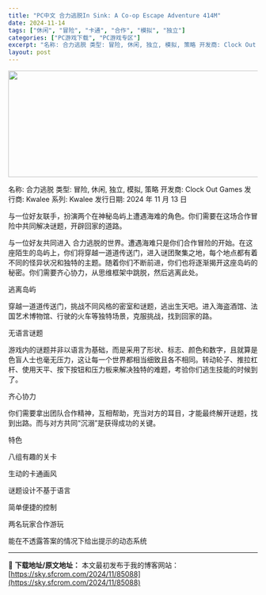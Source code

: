 ```yaml
---
title: "PC中文 合力逃脱In Sink: A Co-op Escape Adventure 414M"
date: 2024-11-14
tags: ["休闲", "冒险", "卡通", "合作", "模拟", "独立"]
categories: ["PC游戏下载", "PC游戏专区"]
excerpt: "名称: 合力逃脱 类型: 冒险, 休闲, 独立, 模拟, 策略 开发商: Clock Out Games 发行商: Kwalee 系列: Kwalee 发行日期: 2024 年 11 月 13 日 与一位好友联手，扮演两个在神秘岛屿上遭遇海难的角色。你们需要在这场合作冒险中共同解决谜题，开辟回家的道&hellip;"
layout: post
---
```


<img class="aligncenter size-full wp-image-85089" src="https://sky.sfcrom.com/wp-content/uploads/2024/11/2024111404003689.webp" alt="" width="660" height="215" />

名称: 合力逃脱
类型: 冒险, 休闲, 独立, 模拟, 策略
开发商: Clock Out Games
发行商: Kwalee
系列: Kwalee
发行日期: 2024 年 11 月 13 日

与一位好友联手，扮演两个在神秘岛屿上遭遇海难的角色。你们需要在这场合作冒险中共同解决谜题，开辟回家的道路。

与一位好友共同进入 合力逃脱的世界。遭遇海难只是你们合作冒险的开始。在这座陌生的岛屿上，你们将穿越一道道传送门，进入谜团聚集之地，每个地点都有着不同的怪异状况和独特的主题。随着你们不断前进，你们也将逐渐揭开这座岛屿的秘密。你们需要齐心协力，从思维框架中跳脱，然后逃离此处。

逃离岛屿

穿越一道道传送门，挑战不同风格的密室和谜题，逃出生天吧。进入海盗酒馆、法国艺术博物馆、行驶的火车等独特场景，克服挑战，找到回家的路。

无语言谜题

游戏内的谜题并非以语言为基础，而是采用了形状、标志、颜色和数字，且就算是色盲人士也毫无压力，这让每一个世界都相当细致且各不相同。转动轮子、推拉杠杆、使用天平、按下按钮和压力板来解决独特的难题，考验你们逃生技能的时候到了。

齐心协力

你们需要拿出团队合作精神，互相帮助，充当对方的耳目，才能最终解开谜题，找到出路。而与对方共同“沉溺”是获得成功的关键。

特色

八组有趣的关卡

生动的卡通画风

谜题设计不基于语言

简单便捷的控制

两名玩家合作游玩

能在不透露答案的情况下给出提示的动态系统

---
📖 **下载地址/原文地址：** 本文最初发布于我的博客网站：[https://sky.sfcrom.com/2024/11/85088](https://sky.sfcrom.com/2024/11/85088)
